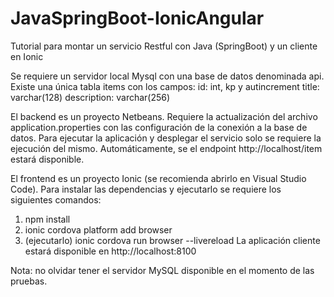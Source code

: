 # JavaSpringBoot-IonicAngular
Tutorial para montar un servicio Restful con Java (SpringBoot) y un cliente en Ionic

Se requiere un servidor local Mysql con una base de datos denominada api. Existe una única tabla items con los campos:
id: int, kp y autincrement
title: varchar(128)
description: varchar(256)

El backend es un proyecto Netbeans. Requiere la actualización del archivo application.properties con las configuración de la conexión a la base de datos. Para ejecutar la aplicación y desplegar el servicio solo se requiere la ejecución del mismo. Automáticamente, se el endpoint http://localhost/item estará disponible.

El frontend es un proyecto Ionic (se recomienda abrirlo en Visual Studio Code). Para instalar las dependencias y ejecutarlo se requiere los siguientes comandos:
1) npm install
2) ionic cordova platform add browser
3) (ejecutarlo) ionic cordova run browser --livereload
La aplicación cliente estará disponible en http://localhost:8100

Nota: no olvidar tener el servidor MySQL disponible en el momento de las pruebas.

